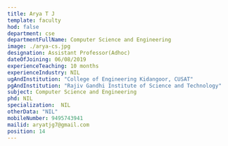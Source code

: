 ```yaml
---
title: Arya T J
template: faculty
hod: false
department: cse
departmentFullName: Computer Science and Engineering
image: ./arya-cs.jpg
designation: Assistant Professor(Adhoc)
dateOfJoining: 06/08/2019
experienceTeaching: 10 months
experienceIndustry: NIL
ugAndInstitution: "College of Engineering Kidangoor, CUSAT"
pgAndInstitution: "Rajiv Gandhi Institute of Science and Technology"
subject: Computer Science and Engineering
phd: NIL
specialization:  NIL
otherData: "NIL"
mobileNumber: 9495743941    
mailid: aryatjg7@gmail.com
position: 14
---
```

